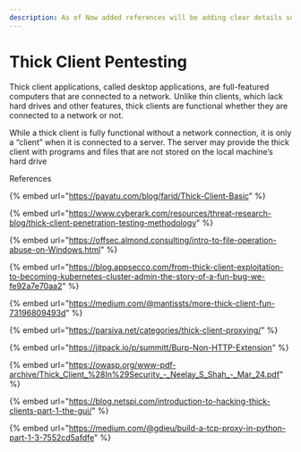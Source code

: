 ```yaml
---
description: As of Now added references will be adding clear details soon
---
```


# Thick Client Pentesting

Thick client applications, called desktop applications, are full-featured computers that are connected to a network. Unlike thin clients, which lack hard drives and other features, thick clients are functional whether they are connected to a network or not.

While a thick client is fully functional without a network connection, it is only a “client” when it is connected to a server. The server may provide the thick client with programs and files that are not stored on the local machine’s hard drive

References

{% embed url="https://payatu.com/blog/farid/Thick-Client-Basic" %}

{% embed url="https://www.cyberark.com/resources/threat-research-blog/thick-client-penetration-testing-methodology" %}

{% embed url="https://offsec.almond.consulting/intro-to-file-operation-abuse-on-Windows.html" %}

{% embed url="https://blog.appsecco.com/from-thick-client-exploitation-to-becoming-kubernetes-cluster-admin-the-story-of-a-fun-bug-we-fe92a7e70aa2" %}

{% embed url="https://medium.com/@mantissts/more-thick-client-fun-73196809493d" %}

{% embed url="https://parsiya.net/categories/thick-client-proxying/" %}

{% embed url="https://jitpack.io/p/summitt/Burp-Non-HTTP-Extension" %}

{% embed url="https://owasp.org/www-pdf-archive/Thick_Client_%28In%29Security_-_Neelay_S_Shah_-_Mar_24.pdf" %}

{% embed url="https://blog.netspi.com/introduction-to-hacking-thick-clients-part-1-the-gui/" %}

{% embed url="https://medium.com/@gdieu/build-a-tcp-proxy-in-python-part-1-3-7552cd5afdfe" %}









